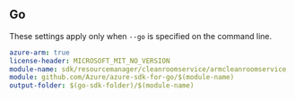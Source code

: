 ## Go

These settings apply only when `--go` is specified on the command line.

```yaml $(go) && $(track2)
azure-arm: true
license-header: MICROSOFT_MIT_NO_VERSION
module-name: sdk/resourcemanager/cleanroomservice/armcleanroomservice
module: github.com/Azure/azure-sdk-for-go/$(module-name)
output-folder: $(go-sdk-folder)/$(module-name)
```
